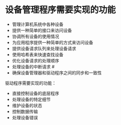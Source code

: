 
# 设备管理程序需要实现的功能

- 管理计算机系统中各种设备
- 提供一种简单的接口来访问设备
- 协调所有设备的使用情况
- 为应用程序提供一种简单的方式来访问设备
- 提供设备请求队列来处理设备请求
- 使用哈希表来快速查找设备
- 优化设备请求的处理顺序
- 处理设备的中断请求 #
- 确保设备管理器和驱动程序之间的同步和一致性

驱动程序需要实现的功能：

- 直接控制设备的底层程序
- 处理设备的特定细节
- 维护设备的状态
- 控制数据传输
- 处理设备错误
